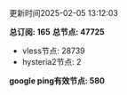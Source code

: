 更新时间2025-02-05 13:12:03

**总订阅: 165**
**总节点: 47725**
- vless节点: 28739
- hysteria2节点: 2

**google ping有效节点: 580**
